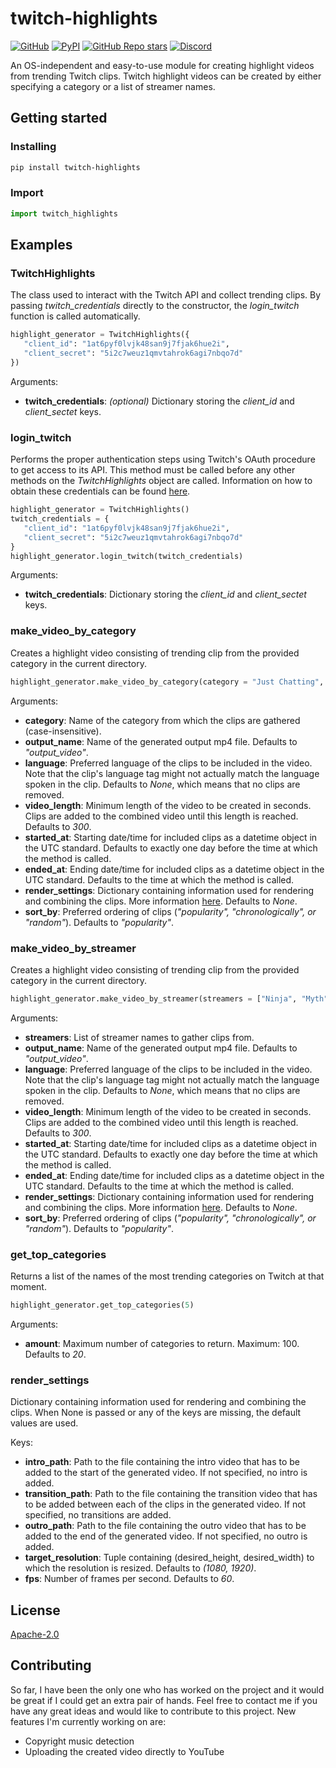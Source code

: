 # twitch-highlights
[![GitHub](https://img.shields.io/github/license/pelledrijver/twitch-highlights)](https://github.com/pelledrijver/twitch-highlights/blob/master/LICENSE)
[![PyPI](https://img.shields.io/pypi/v/twitch-highlights)](https://pypi.org/project/twitch-highlights/)
[![GitHub Repo stars](https://img.shields.io/github/stars/pelledrijver/twitch-highlights)](https://github.com/pelledrijver/twitch-highlights/stargazers)
[![Discord](https://img.shields.io/discord/829297778324537384?color=%237289da&label=discord)](https://discord.gg/SPCj7TURj7)

An OS-independent and easy-to-use module for creating highlight videos from trending Twitch clips. Twitch highlight videos can be created by either specifying a category or a list of streamer names.  

## Getting started
### Installing
```bash
pip install twitch-highlights
```
### Import
```python
import twitch_highlights
```


## Examples
### TwitchHighlights
The class used to interact with the Twitch API and collect trending clips. By passing *twitch_credentials* directly to the constructor, the *login_twitch* function is called automatically.
```python
highlight_generator = TwitchHighlights({
   "client_id": "1at6pyf0lvjk48san9j7fjak6hue2i",
   "client_secret": "5i2c7weuz1qmvtahrok6agi7nbqo7d"
})
```
Arguments:
- **twitch_credentials**: *(optional)* Dictionary storing the *client_id* and *client_sectet* keys.

### login_twitch
Performs the proper authentication steps using Twitch's OAuth procedure to get access to its API. This method must be called before any other methods on the *TwitchHighlights* object are called. Information on how to obtain these credentials can be found [here](https://dev.twitch.tv/docs/authentication#registration).

```python
highlight_generator = TwitchHighlights()
twitch_credentials = {
   "client_id": "1at6pyf0lvjk48san9j7fjak6hue2i",
   "client_secret": "5i2c7weuz1qmvtahrok6agi7nbqo7d"
}
highlight_generator.login_twitch(twitch_credentials)
```
Arguments:
- **twitch_credentials**: Dictionary storing the *client_id* and *client_sectet* keys.


### make_video_by_category
Creates a highlight video consisting of trending clip from the provided category in the current directory.
```python
highlight_generator.make_video_by_category(category = "Just Chatting", language = "en", video_length = 500)
```
Arguments:
- **category**: Name of the category from which the clips are gathered (case-insensitive).
- **output_name**: Name of the generated output mp4 file. Defaults to *"output_video"*.
- **language**: Preferred language of the clips to be included in the video. Note that the clip's language tag might not actually match the language spoken in the clip. Defaults to *None*, which means that no clips are removed.
- **video_length**: Minimum length of the video to be created in seconds. Clips are added to the combined video until this length is reached. Defaults to *300*.
- **started_at**: Starting date/time for included clips as a datetime object in the UTC standard. Defaults to exactly one day before the time at which the method is called.
- **ended_at**: Ending date/time for included clips as a datetime object in the UTC standard. Defaults to the time at which the method is called.
- **render_settings**: Dictionary containing information used for rendering and combining the clips. More information [here](#render_settings). Defaults to *None*.
- **sort_by**: Preferred ordering of clips (*"popularity", "chronologically", or "random"*). Defaults to *"popularity"*.


### make_video_by_streamer
Creates a highlight video consisting of trending clip from the provided category in the current directory.
```python
highlight_generator.make_video_by_streamer(streamers = ["Ninja", "Myth"])
```
Arguments:
- **streamers**: List of streamer names to gather clips from.
- **output_name**: Name of the generated output mp4 file. Defaults to *"output_video"*.
- **language**: Preferred language of the clips to be included in the video. Note that the clip's language tag might not actually match the language spoken in the clip. Defaults to *None*, which means that no clips are removed.
- **video_length**: Minimum length of the video to be created in seconds. Clips are added to the combined video until this length is reached. Defaults to *300*.
- **started_at**: Starting date/time for included clips as a datetime object in the UTC standard. Defaults to exactly one day before the time at which the method is called.
- **ended_at**: Ending date/time for included clips as a datetime object in the UTC standard. Defaults to the time at which the method is called.
- **render_settings**: Dictionary containing information used for rendering and combining the clips. More information [here](#render_settings). Defaults to *None*.
- **sort_by**: Preferred ordering of clips (*"popularity", "chronologically", or "random"*). Defaults to *"popularity"*.


### get_top_categories
Returns a list of the names of the most trending categories on Twitch at that moment. 
```python
highlight_generator.get_top_categories(5)
```
Arguments:
- **amount**: Maximum number of categories to return. Maximum: 100. Defaults to *20*.


### render_settings
Dictionary containing information used for rendering and combining the clips. When None is passed or any of the keys are missing, the default values are used. 

Keys:
- **intro_path**: Path to the file containing the intro video that has to be added to the start of the generated video. If not specified, no intro is added.
- **transition_path**: Path to the file containing the transition video that has to be added between each of the clips in the generated video. If not specified, no transitions are added.
- **outro_path**: Path to the file containing the outro video that has to be added to the end of the generated video. If not specified, no outro is added.
- **target_resolution**: Tuple containing (desired_height, desired_width) to which the resolution is resized. Defaults to *(1080, 1920)*.
- **fps**: Number of frames per second. Defaults to *60*.

## License
[Apache-2.0](https://github.com/pelledrijver/twitch-highlights/blob/dev/LICENSE)

## Contributing
So far, I have been the only one who has worked on the project and it would be great if I could get an extra pair of hands. Feel free to contact me if you have any great ideas and would like to contribute to this project. New features I'm currently working on are:
- Copyright music detection
- Uploading the created video directly to YouTube